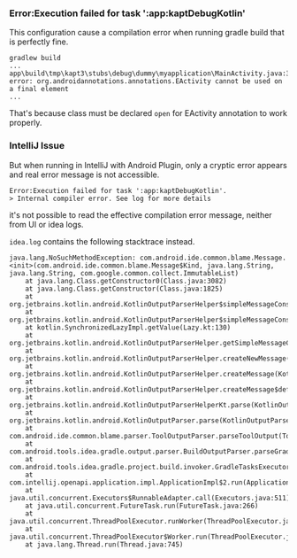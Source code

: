 ###  Error:Execution failed for task ':app:kaptDebugKotlin'

This configuration cause a compilation error when running gradle build that is perfectly fine.

```
gradlew build
...
app\build\tmp\kapt3\stubs\debug\dummy\myapplication\MainActivity.java:3: 
error: org.androidannotations.annotations.EActivity cannot be used on a final element
...
```

That's because class must be declared `open` for EActivity annotation to work properly.

### IntelliJ Issue

But when running in IntelliJ with Android Plugin, only a cryptic error appears and real error message is not accessible.

```
Error:Execution failed for task ':app:kaptDebugKotlin'.
> Internal compiler error. See log for more details
```

it's not possible to read the effective compilation error message, neither from UI or idea logs.

`idea.log` contains the following stacktrace instead.

```
java.lang.NoSuchMethodException: com.android.ide.common.blame.Message.<init>(com.android.ide.common.blame.Message$Kind, java.lang.String, java.lang.String, com.google.common.collect.ImmutableList)
	at java.lang.Class.getConstructor0(Class.java:3082)
	at java.lang.Class.getConstructor(Class.java:1825)
	at org.jetbrains.kotlin.android.KotlinOutputParserHelper$simpleMessageConstructor$2.invoke(KotlinOutputParserHelper.kt:171)
	at org.jetbrains.kotlin.android.KotlinOutputParserHelper$simpleMessageConstructor$2.invoke(KotlinOutputParserHelper.kt:143)
	at kotlin.SynchronizedLazyImpl.getValue(Lazy.kt:130)
	at org.jetbrains.kotlin.android.KotlinOutputParserHelper.getSimpleMessageConstructor(KotlinOutputParserHelper.kt)
	at org.jetbrains.kotlin.android.KotlinOutputParserHelper.createNewMessage(KotlinOutputParserHelper.kt:272)
	at org.jetbrains.kotlin.android.KotlinOutputParserHelper.createMessage(KotlinOutputParserHelper.kt:250)
	at org.jetbrains.kotlin.android.KotlinOutputParserHelper.createMessage$default(KotlinOutputParserHelper.kt:244)
	at org.jetbrains.kotlin.android.KotlinOutputParserHelperKt.parse(KotlinOutputParserHelper.kt:41)
	at org.jetbrains.kotlin.android.KotlinOutputParser.parse(KotlinOutputParser.java:28)
	at com.android.ide.common.blame.parser.ToolOutputParser.parseToolOutput(ToolOutputParser.java:86)
	at com.android.tools.idea.gradle.output.parser.BuildOutputParser.parseGradleOutput(BuildOutputParser.java:43)
	at com.android.tools.idea.gradle.project.build.invoker.GradleTasksExecutor$GradleTasksExecutorImpl.lambda$collectMessages$5(GradleTasksExecutor.java:517)
	at com.intellij.openapi.application.impl.ApplicationImpl$2.run(ApplicationImpl.java:342)
	at java.util.concurrent.Executors$RunnableAdapter.call(Executors.java:511)
	at java.util.concurrent.FutureTask.run(FutureTask.java:266)
	at java.util.concurrent.ThreadPoolExecutor.runWorker(ThreadPoolExecutor.java:1142)
	at java.util.concurrent.ThreadPoolExecutor$Worker.run(ThreadPoolExecutor.java:617)
	at java.lang.Thread.run(Thread.java:745)
```